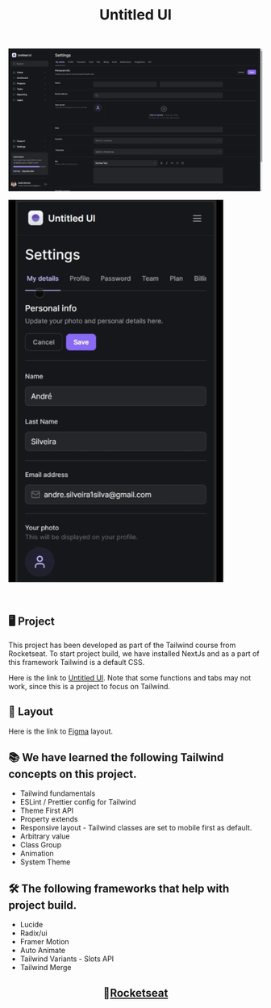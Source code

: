 <h1 align="center">Untitled UI</h1>

<br>

![preview](./.github/preview-web.gif)

![preview](./.github/preview-mobile.gif)

<br>

## 🖥️ Project

This project has been developed as part of the Tailwind course from Rocketseat. To start project build, we have installed NextJs and as a part of this framework Tailwind is a default CSS.

Here is the link to [Untitled UI](https://tailwind-next-mu.vercel.app/). Note that some functions and tabs may not work, since this is a project to focus on Tailwind.

## 🎨 Layout

Here is the link to [Figma](https://www.figma.com/file/MU3H8HfTxX32ukt8ANpan7/Ignite-Tailwind?type=design&node-id=0-1&mode=design&t=eluvqil40n5E3AOh-0) layout.

## 📚 We have learned the following Tailwind concepts on this project.

- Tailwind fundamentals
- ESLint / Prettier config for Tailwind
- Theme First API
- Property extends
- Responsive layout - Tailwind classes are set to mobile first as default.
- Arbitrary value
- Class Group
- Animation
- System Theme

## 🛠️ The following frameworks that help with project build.

- Lucide
- Radix/ui
- Framer Motion
- Auto Animate
- Tailwind Variants - Slots API
- Tailwind Merge

## <h2 align="center"> 👋[Rocketseat](https://www.rocketseat.com.br/)</h2>
